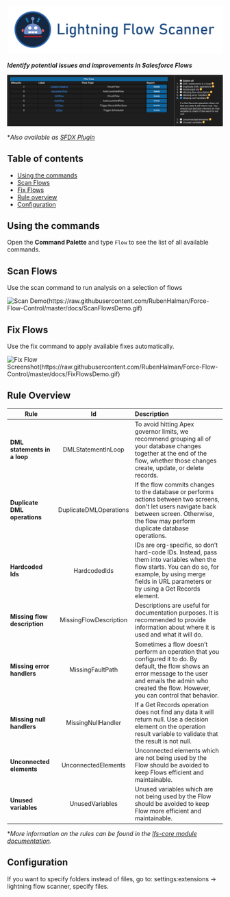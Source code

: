 [![Lightning Flow Scanner Banner](docs/banner.png)](https://github.com/Force-Config-Control/lightning-flow-scanner-vsce)

__*Identify potential issues and improvements in Salesforce Flows*__

[![Demo Image](docs/filterresults.png)](https://github.com/Force-Config-Control/lightning-flow-scanner-vsce)

**Also available as [SFDX Plugin](https://github.com/Force-Config-Control/lightning-flow-scanner-sfdx)*

## Table of contents

- [Using the commands](#Using-the-commands)
- [Scan Flows](#Scan-Flows)
- [Fix Flows](#Fix-Flows)
- [Rule overview](#rule-overview)
- [Configuration](#configuration)

## Using the commands

Open the **Command Palette** and type `Flow` to see the list of all available commands.

## Scan Flows

Use the scan command to run analysis on a selection of flows

![Scan Demo(https://raw.githubusercontent.com/RubenHalman/Force-Flow-Control/master/docs/ScanFlowsDemo.gif)](https://raw.githubusercontent.com/Force-Config-Control/lightning-flow-scanner-vsce/master/docs/ScanFlowsDemo.gif)

## Fix Flows

Use the fix command to apply available fixes automatically.  

![Fix Flow Screenshot(https://raw.githubusercontent.com/RubenHalman/Force-Flow-Control/master/docs/FixFlowsDemo.gif)](https://raw.githubusercontent.com/Force-Config-Control/lightning-flow-scanner-vsce/master/docs/FixFlowsDemo.gif)

## Rule Overview

| Rule       | Id | Description |
|--------------|:-----:|:-----------|
| **DML statements in a loop** |  DMLStatementInLoop | To avoid hitting Apex governor limits, we recommend grouping all of your database changes together at the end of the flow, whether those changes create, update, or delete records. |
| **Duplicate DML operations** |  DuplicateDMLOperations | If the flow commits changes to the database or performs actions between two screens, don't let users navigate back between screen. Otherwise, the flow may perform duplicate database operations. |
| **Hardcoded Ids** | HardcodedIds | IDs are org-specific, so don’t hard-code IDs. Instead, pass them into variables when the flow starts. You can do so, for example, by using merge fields in URL parameters or by using a Get Records element. |
| **Missing flow description** |  MissingFlowDescription | Descriptions are useful for documentation purposes. It is recommended to provide information about where it is used and what it will do. |
| **Missing error handlers** |  MissingFaultPath | Sometimes a flow doesn’t perform an operation that you configured it to do. By default, the flow shows an error message to the user and emails the admin who created the flow. However, you can control that behavior. |
| **Missing null handlers**      |  MissingNullHandler | If a Get Records operation does not find any data it will return null. Use a decision element on the operation result variable to validate that the result is not null. |
| **Unconnected elements** |  UnconnectedElements | Unconnected elements which are not being used by the Flow should be avoided to keep Flows efficient and maintainable. |
| **Unused variables**      |  UnusedVariables | Unused variables which are not being used by the Flow should be avoided to keep Flow more efficient and maintainable. |

**More information on the rules can be found in the [lfs-core module documentation](https://github.com/Force-Config-Control/lightning-flow-scanner-core).*

## Configuration

If you want to specify folders instead of files, go to:
   settings:extensions -> lightning flow scanner, specify files.